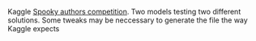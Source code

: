 Kaggle [Spooky authors competition](https://www.kaggle.com/c/spooky-author-identification). Two models testing two different solutions. Some tweaks may be neccessary to generate the file the way Kaggle expects
